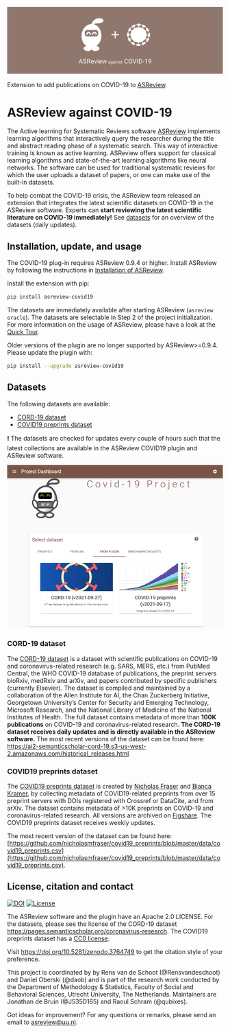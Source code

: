 ![ASReview for COVID19](https://github.com/asreview/asreview/blob/master/images/intro-covid19-small.png?raw=true)

Extension to add publications on COVID-19 to [ASReview](https://github.com/asreview/asreview).

# ASReview against COVID-19
The Active learning for Systematic Reviews software [ASReview](https://github.com/asreview/asreview) implements learning algorithms that interactively query the researcher during the title and abstract reading phase of a systematic search. This way of interactive training is known as active learning. ASReview offers support for classical learning algorithms and state-of-the-art learning algorithms like neural networks. The software can be used for traditional systematic reviews for which the user uploads a dataset of papers, or one can make use of the built-in datasets.

To help combat the COVID-19 crisis, the ASReview team released an extension that integrates the latest scientific datasets on COVID-19 in the ASReview software. Experts can **start reviewing the latest scientific literature on COVID-19 immediately!** See [datasets](#datasets) for an overview of the datasets (daily updates).


## Installation, update, and usage

The COVID-19 plug-in requires ASReview 0.9.4 or higher. Install ASReview by following the instructions in [Installation of ASReview](https://asreview.readthedocs.io/en/latest/installation.html).

Install the extension with pip:

```bash
pip install asreview-covid19
```

The datasets are immediately available after starting ASReview (`asreview oracle`). The datasets are selectable in Step 2 of the project initialization. For more information on the usage of ASReview, please have a look at the [Quick Tour](https://asreview.readthedocs.io/en/latest/quicktour.html).

Older versions of the plugin are no longer supported by ASReview>=0.9.4. Please update the plugin with: 

```bash
pip install --upgrade asreview-covid19
```


## Datasets

The following datasets are available:

- [CORD-19 dataset](#cord-19-dataset)
- [COVID19 preprints dataset](#covid19-preprints-dataset)

:exclamation: The datasets are checked for updates every couple of hours such that the latest collections are available in the ASReview COVID19 plugin and ASReview software.

[![ASReview CORD19 datasets](https://github.com/asreview/asreview/blob/master/docs/images/asreview-covid19-screenshot.png?raw=true)](https://github.com/asreview/asreview-covid19)

### CORD-19 dataset
The [CORD-19 dataset](https://pages.semanticscholar.org/coronavirus-research) is a dataset with scientific publications on COVID-19 and coronavirus-related research (e.g. SARS, MERS, etc.) from PubMed Central, the WHO COVID-19 database of publications, the preprint servers bioRxiv, medRxiv and arXiv, and papers contributed by specific publishers (currently Elsevier). The dataset is compiled and maintained by a collaboration of the Allen Institute for AI, the Chan Zuckerberg Initiative, Georgetown University’s Center for Security and Emerging Technology, Microsoft Research, and the National Library of Medicine of the National Institutes of Health. The full dataset contains metadata of more than **100K publications** on COVID-19 and coronavirus-related research. **The CORD-19 dataset receives daily updates and is directly available in the ASReview software.** The most recent versions of the dataset can be found here: https://ai2-semanticscholar-cord-19.s3-us-west-2.amazonaws.com/historical_releases.html

### COVID19 preprints dataset
The [COVID19 preprints dataset](https://github.com/nicholasmfraser/covid19_preprints) is created by [Nicholas Fraser](https://github.com/nicholasmfraser) and [Bianca Kramer](https://github.com/bmkramer), by collecting metadata of COVID19-related preprints from over 15 preprint servers with DOIs registered with Crossref or DataCite, and from arXiv. The dataset contains metadata of >10K preprints on COVID-19 and coronavirus-related research. All versions are archived on [Figshare](https://doi.org/10.6084/m9.figshare.12033672). The COVID19 preprints dataset receives weekly updates.

The most recent version of the dataset can be found here:[https://github.com/nicholasmfraser/covid19_preprints/blob/master/data/covid19_preprints.csv](https://github.com/nicholasmfraser/covid19_preprints/blob/master/data/covid19_preprints.csv).

## License, citation and contact

[![DOI](https://zenodo.org/badge/DOI/10.5281/zenodo.3764749.svg)](https://doi.org/10.5281/zenodo.3764749) [![License](https://img.shields.io/badge/License-Apache%202.0-blue.svg)](https://opensource.org/licenses/Apache-2.0)

The ASReview software and the plugin have an Apache 2.0 LICENSE. For the datasets, please see the license of the CORD-19 dataset https://pages.semanticscholar.org/coronavirus-research. The COVID19 preprints dataset has a [CC0 license](https://creativecommons.org/publicdomain/zero/1.0/).

Visit https://doi.org/10.5281/zenodo.3764749 to get the citation style of your preference.

This project is coordinated by by Rens van de Schoot (@Rensvandeschoot) and Daniel Oberski (@daob) and is part of the research work conducted by the Department of Methodology & Statistics, Faculty of Social and Behavioral Sciences, Utrecht University, The Netherlands. Maintainers are Jonathan de Bruin (@J535D165) and Raoul Schram (@qubixes).

Got ideas for improvement? For any questions or remarks, please send an email to asreview@uu.nl.
